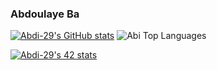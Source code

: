 ### Abdoulaye Ba
[![Abdi-29's GitHub stats](https://github-readme-stats.vercel.app/api?username=Abdi-29&show_icons=true&theme=radical)](https://github.com/anuraghazra/github-readme-stats)
![Abi Top Languages](https://github-readme-stats.vercel.app/api/top-langs/?username=Abdi-29&layout=compact&bg_color=7049c7,86a8e7,E56EB2&title_color=fff&text_color=fff)

[![Abdi-29's 42 stats](https://badge42.vercel.app/api/v2/cl57wpef6000609l7lhotpicy/stats?cursusId=21&coalitionId=59)](https://github.com/JaeSeoKim/badge42)
